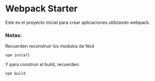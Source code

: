 # Webpack Starter

Este es el proyecto inicial para crear aplicaciones utilizando webpack.

### Notas:
Recuerden reconstruir los modulos de Nod
```
npm install
```

Y para construir el build, recuerden:
```
npm build
```